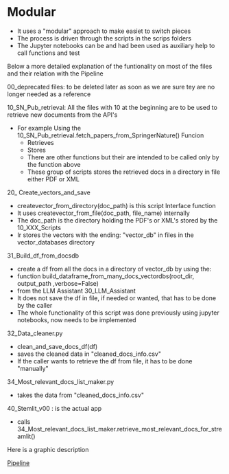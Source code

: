 # Modular
- It uses a "modular" approach to make easiet to switch pieces
- The process is driven through the scripts in the scrips folders
- The Jupyter notebooks can be and had been used as auxiliary help to call functions and test

Below a more detailed explanation of the funtionality on most of the files and their relation with the Pipeline

00_deprecated files:  to be deleted later as soon as we are sure tey are no longer needed as a reference

10_SN_Pub_retrieval: All the files with 10 at the beginning are to be used to retrieve new documents from the API's

 - For example Using the 10_SN_Pub_retrieval.fetch_papers_from_SpringerNature() Funcion
   - Retrieves
   - Stores
   - There are other functions but their are intended to be called only by the function above
   - These group of scripts stores the retrieved docs in a directory in file either PDF or XML

20_ Create_vectors_and_save
  - createvector_from_directory(doc_path) is this script Interface function
  - It uses createvector_from_file(doc_path, file_name) internally
  - The doc_path is the directory holding the PDF's or XML's stored by the 10_XXX_Scripts
  - Ir stores the vectors with the ending: "vector_db" in files in the vector_databases directory
 
31_Build_df_from_docsdb 
 - create a df from all the docs in a directory of vector_db by using the:
 - function build_dataframe_from_many_docs_vectordbs(root_dir, output_path ,verbose=False)
 - from the LLM Assistant 30_LLM_Assistant
 - It does not save the df in file, if needed or wanted, that has to be done by the caller
 - The whole functionality of this script was done previously using jupyter notebooks, now needs to be implemented

32_Data_cleaner.py
 - clean_and_save_docs_df(df)
 - saves the cleaned data in "cleaned_docs_info.csv"
 - If the caller wants to retrieve the df from file, it has to be done "manually"

34_Most_relevant_docs_list_maker.py
 - takes the data from "cleaned_docs_info.csv"

40_Stemlit_v00 : is the actual app
 - calls 34_Most_relevant_docs_list_maker.retrieve_most_relevant_docs_for_streamlit()

 Here is a graphic description

 [Pipeline](../../images/Pipeline.png)